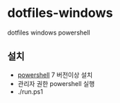 # dotfiles-windows
dotfiles windows powershell


## 설치
- [powershell](https://github.com/PowerShell/PowerShell/releases) 7 버전이상 설치
- 관리자 권한 powershell 실행
- ./run.ps1